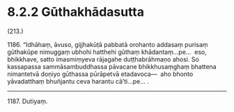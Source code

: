 

# 8.2.2 Gūthakhādasutta




(213.)

1186\. “Idhāhaṃ, āvuso, gijjhakūṭā pabbatā orohanto addasaṃ purisaṃ gūthakūpe nimuggaṃ ubhohi hatthehi gūthaṃ khādantaṃ…pe…  eso, bhikkhave, satto imasmiṃyeva rājagahe duṭṭhabrāhmaṇo ahosi. So kassapassa sammāsambuddhassa pāvacane bhikkhusaṃghaṃ bhattena nimantetvā doṇiyo gūthassa pūrāpetvā etadavoca—  aho bhonto yāvadatthaṃ bhuñjantu ceva harantu cā’ti…pe… .

---

1187\. Dutiyaṃ.





